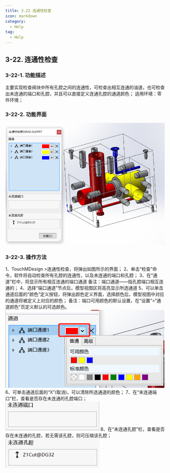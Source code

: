 ```yaml
---
title: 3.22 连通性检查
icon: markdown
category:
  - Help
tag:
  - Help
---
```


## 3-22. 连通性检查
### 3-22-1. 功能描述
主要实现检查阀块中所有孔腔之间的连通性，可检查出相互连通的油道，也可检查出未连通的端口和孔腔，并且可以直接定义连通孔腔的通道颜色；
适用环境：零件环境；
### 3-22-2. 功能界面
![图片](/images/28651663.png)
### 3-22-3. 操作方法
1、TouchMDesign >连通性检查，将弹出如图所示的界面；
2、单击“检查”命令，软件将自动检查所有孔腔的连通性，以及未连通的端口和孔腔；
3、在“通道”栏中，将显示所有相互连通的端口通道
备注：端口通道——指孔腔端口相互连通的；
4、选择“端口通道”节点后，模型视图区将高亮显示所选通道
5、可以单击通道后面的“颜色”定义按钮，将弹出颜色定义界面，选择颜色后，模型视图中对应的通道将被定义上对应的颜色；
备注：端口可用颜色的默认设置，在“设置”>“通道颜色"页定义默认的可选颜色。
![图片](/images/28651690.png)
6、可单击通道后面的“X”(取消)，可以清除所选通道的颜色；
7、在“未连通端口”栏，查看是否存在未连通的孔腔端口；
![图片](/images/28651698.png)
8、在“未连通孔腔”栏，查看是否存在未连通的孔腔，若无需该孔腔，则可压缩该孔腔；
![图片](/images/28651701.png)